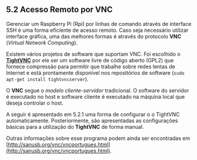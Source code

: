 ## 5.2 Acesso Remoto por VNC

Gerenciar um Raspberry Pi (Rpi) por linhas de comando através de interface SSH é uma forma eficiente de acesso remoto. Caso seja necessário utilizar interface gráfica, uma das melhores formas é através do protocolo **VNC** (_Virtual Network Computing_).

Existem vários projetos de software que suportam VNC. Foi escolhido o [**TightVNC**](http://www.tightvnc.com/) por ele ser um software livre de código aberto (GPL2) que fornece compressão para permitir que trabalhe sobre redes lentas de Internet e está prontamente disponível nos repositórios de software (```sudo apt-get install tightvncserver```).

O **VNC** segue o _modelo cliente-servidor_ tradicional. O software do servidor é executado no host e software cliente é executado na máquina local que deseja controlar o host.

A seguir é apresentado em 5.2.1 uma forma de configurar o o TightVNC automaticamente. Posteriormente, são apresentadas as configurações básicas para a utilização do **TightVNC** de forma manual.

Outras informações sobre esse programa podem ainda ser encontradas em [http://sanusb.org/vnc/vncportugues.html](http://sanusb.org/vnc/vncportugues.html).
